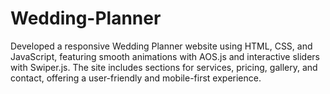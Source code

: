# Wedding-Planner
Developed a responsive Wedding Planner website using HTML, CSS, and JavaScript, featuring smooth animations with AOS.js and interactive sliders with Swiper.js. The site includes sections for services, pricing, gallery, and contact, offering a user-friendly and mobile-first experience.
